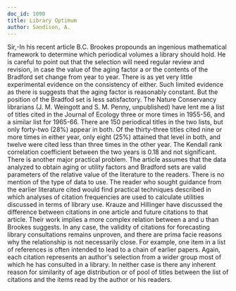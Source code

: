 ```yaml
---
doc_id: 1090
title: Library Optimum
author: Sandison, A.
---
```


Sir,-In his recent article B.C. Brookes propounds an ingenious mathematical
framework to determine which periodical volumes a library should hold.  He is
careful to point out that the selection will need regular review and revision, 
in case the value of the aging factor a or the
contents of the Bradford set change from year to year.  There is as yet very 
little experimental evidence on the consistency
of either.  Such limited evidence as there is suggests that the aging factor 
is reasonably constant.  But the position of
the Bradfod set is less satisfactory.  The Nature Conservancy librarians (J. M.
Weingott and S. M. Penny, unpublished) have lent me a list of titles cited in 
the Journal of Ecology three or more times in
1955-56, and a similar list for 1965-66. There are 150 periodical titles in 
the two lists, but only forty-two (28%) appear in
both.  Of the thirty-three titles cited nine or more times in either year, 
only eight (25%) attained that level in both, and
twelve were cited less than three times in the other year.  The Kendall rank 
correlation coefficient between the two years is 0.18 and not significant.
  There is another major practical problem. The article assumes that the data
analyzed to obtain aging or utility factors and Bradford sets are valid
parameters of the relative value of the literature to the readers.  There is no
mention of the type of data to use.  The reader who sought guidance from the 
earlier literature cited would find practical techniques described in which 
analyses of citation frequencies are used to calculate utilities discussed in 
terms of library use.  Krauze and Hillinger have
discussed the difference between citations in one article and future citations 
to that article.  Their work implies a more complex
relation between a and u than Brookes suggests.  In any case, the validity of
citations for forecasting library consultations
remains unproven, and there are prima facie reasons why the relationship is not
necessarily close.  For example, one item in a list of references is often 
intended to lead to a chain of earlier papers.  Again,
each citation represents an author's selection from a wider group most of 
which he has consulted in a library.  In neither case is there any
inherent reason for similarity of age distribution or of pool of titles between 
the list of citations and the items read by the author or his readers.